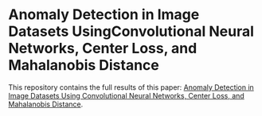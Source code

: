 # Anomaly Detection in Image Datasets UsingConvolutional Neural Networks, Center Loss, and Mahalanobis Distance
This repository contains the full results of this paper: [Anomaly Detection in Image Datasets Using Convolutional Neural Networks, Center Loss, and Mahalanobis Distance](https://arxiv.org/pdf/2104.06193.pdf).
